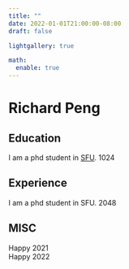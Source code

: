 ```yaml
---
title: ""
date: 2022-01-01T21:00:00-08:00
draft: false

lightgallery: true

math:
  enable: true
---
```


# Richard Peng

## Education
I am a phd student in [SFU](https://www.sfu.ca/). 1024  

## Experience
I am a phd student in SFU. 2048  

## MISC
Happy 2021  
Happy 2022  
